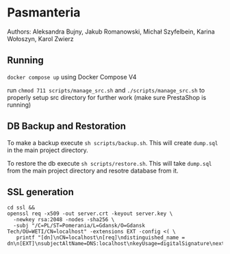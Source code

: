 # Pasmanteria

Authors: Aleksandra Bujny, Jakub Romanowski, Michał Szyfelbein, Karina Wołoszyn, Karol Zwierz

## Running

`docker compose up` using Docker Compose V4

run `chmod 711 scripts/manage_src.sh` and `./scripts/manage_src.sh` to properly setup src directory for further work 
(make sure PrestaShop is running)

## DB Backup and Restoration

To make a backup execute `sh scripts/backup.sh`. This will create `dump.sql` in the main project directory.

To restore the db execute `sh scripts/restore.sh`. This will take `dump.sql` from the main project directory and resotre database from it.

## SSL generation

```
cd ssl &&
openssl req -x509 -out server.crt -keyout server.key \
  -newkey rsa:2048 -nodes -sha256 \
  -subj "/C=PL/ST=Pomerania/L=Gdansk/O=Gdansk Tech/OU=WETI/CN=localhost" -extensions EXT -config <( \
   printf "[dn]\nCN=localhost\n[req]\ndistinguished_name = dn\n[EXT]\nsubjectAltName=DNS:localhost\nkeyUsage=digitalSignature\nextendedKeyUsage=serverAuth")
```
